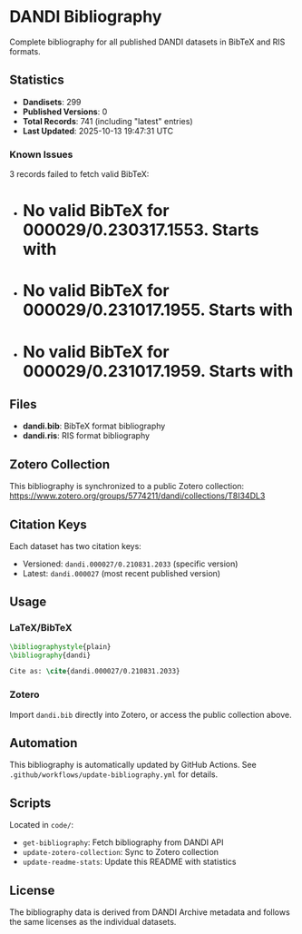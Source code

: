 # DANDI Bibliography

Complete bibliography for all published DANDI datasets in BibTeX and RIS formats.

## Statistics

- **Dandisets**: 299
- **Published Versions**: 0
- **Total Records**: 741 (including "latest" entries)
- **Last Updated**: 2025-10-13 19:47:31 UTC

### Known Issues

3 records failed to fetch valid BibTeX:

- # No valid BibTeX for 000029/0.230317.1553. Starts with <!DOCTYPE html>
- # No valid BibTeX for 000029/0.231017.1955. Starts with <!DOCTYPE html>
- # No valid BibTeX for 000029/0.231017.1959. Starts with <!DOCTYPE html>



## Files

- **dandi.bib**: BibTeX format bibliography
- **dandi.ris**: RIS format bibliography

## Zotero Collection

This bibliography is synchronized to a public Zotero collection:
https://www.zotero.org/groups/5774211/dandi/collections/T8I34DL3

## Citation Keys

Each dataset has two citation keys:
- Versioned: `dandi.000027/0.210831.2033` (specific version)
- Latest: `dandi.000027` (most recent published version)

## Usage

### LaTeX/BibTeX

```latex
\bibliographystyle{plain}
\bibliography{dandi}

Cite as: \cite{dandi.000027/0.210831.2033}
```

### Zotero

Import `dandi.bib` directly into Zotero, or access the public collection above.

## Automation

This bibliography is automatically updated by GitHub Actions.
See `.github/workflows/update-bibliography.yml` for details.

## Scripts

Located in `code/`:
- `get-bibliography`: Fetch bibliography from DANDI API
- `update-zotero-collection`: Sync to Zotero collection
- `update-readme-stats`: Update this README with statistics

## License

The bibliography data is derived from DANDI Archive metadata and follows the same licenses as the individual datasets.
